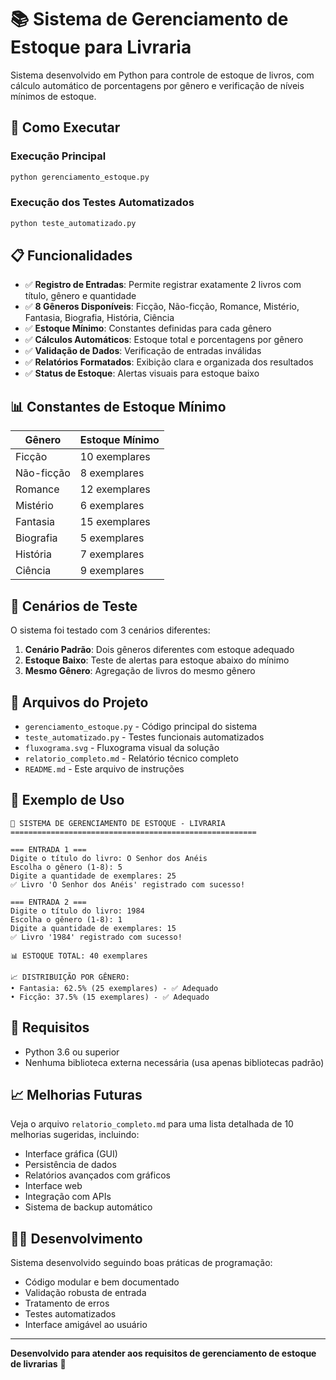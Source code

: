 # 📚 Sistema de Gerenciamento de Estoque para Livraria

Sistema desenvolvido em Python para controle de estoque de livros, com cálculo automático de porcentagens por gênero e verificação de níveis mínimos de estoque.

## 🚀 Como Executar

### Execução Principal
```bash
python gerenciamento_estoque.py
```

### Execução dos Testes Automatizados
```bash
python teste_automatizado.py
```

## 📋 Funcionalidades

- ✅ **Registro de Entradas**: Permite registrar exatamente 2 livros com título, gênero e quantidade
- ✅ **8 Gêneros Disponíveis**: Ficção, Não-ficção, Romance, Mistério, Fantasia, Biografia, História, Ciência
- ✅ **Estoque Mínimo**: Constantes definidas para cada gênero
- ✅ **Cálculos Automáticos**: Estoque total e porcentagens por gênero
- ✅ **Validação de Dados**: Verificação de entradas inválidas
- ✅ **Relatórios Formatados**: Exibição clara e organizada dos resultados
- ✅ **Status de Estoque**: Alertas visuais para estoque baixo

## 📊 Constantes de Estoque Mínimo

| Gênero | Estoque Mínimo |
|--------|----------------|
| Ficção | 10 exemplares |
| Não-ficção | 8 exemplares |
| Romance | 12 exemplares |
| Mistério | 6 exemplares |
| Fantasia | 15 exemplares |
| Biografia | 5 exemplares |
| História | 7 exemplares |
| Ciência | 9 exemplares |

## 🧪 Cenários de Teste

O sistema foi testado com 3 cenários diferentes:

1. **Cenário Padrão**: Dois gêneros diferentes com estoque adequado
2. **Estoque Baixo**: Teste de alertas para estoque abaixo do mínimo
3. **Mesmo Gênero**: Agregação de livros do mesmo gênero

## 📁 Arquivos do Projeto

- `gerenciamento_estoque.py` - Código principal do sistema
- `teste_automatizado.py` - Testes funcionais automatizados
- `fluxograma.svg` - Fluxograma visual da solução
- `relatorio_completo.md` - Relatório técnico completo
- `README.md` - Este arquivo de instruções

## 🎯 Exemplo de Uso

```
🏪 SISTEMA DE GERENCIAMENTO DE ESTOQUE - LIVRARIA
=======================================================

=== ENTRADA 1 ===
Digite o título do livro: O Senhor dos Anéis
Escolha o gênero (1-8): 5
Digite a quantidade de exemplares: 25
✅ Livro 'O Senhor dos Anéis' registrado com sucesso!

=== ENTRADA 2 ===
Digite o título do livro: 1984
Escolha o gênero (1-8): 1
Digite a quantidade de exemplares: 15
✅ Livro '1984' registrado com sucesso!

📊 ESTOQUE TOTAL: 40 exemplares

📈 DISTRIBUIÇÃO POR GÊNERO:
• Fantasia: 62.5% (25 exemplares) - ✅ Adequado
• Ficção: 37.5% (15 exemplares) - ✅ Adequado
```

## 🔧 Requisitos

- Python 3.6 ou superior
- Nenhuma biblioteca externa necessária (usa apenas bibliotecas padrão)

## 📈 Melhorias Futuras

Veja o arquivo `relatorio_completo.md` para uma lista detalhada de 10 melhorias sugeridas, incluindo:

- Interface gráfica (GUI)
- Persistência de dados
- Relatórios avançados com gráficos
- Interface web
- Integração com APIs
- Sistema de backup automático

## 👨‍💻 Desenvolvimento

Sistema desenvolvido seguindo boas práticas de programação:

- Código modular e bem documentado
- Validação robusta de entrada
- Tratamento de erros
- Testes automatizados
- Interface amigável ao usuário

---

**Desenvolvido para atender aos requisitos de gerenciamento de estoque de livrarias** 📖